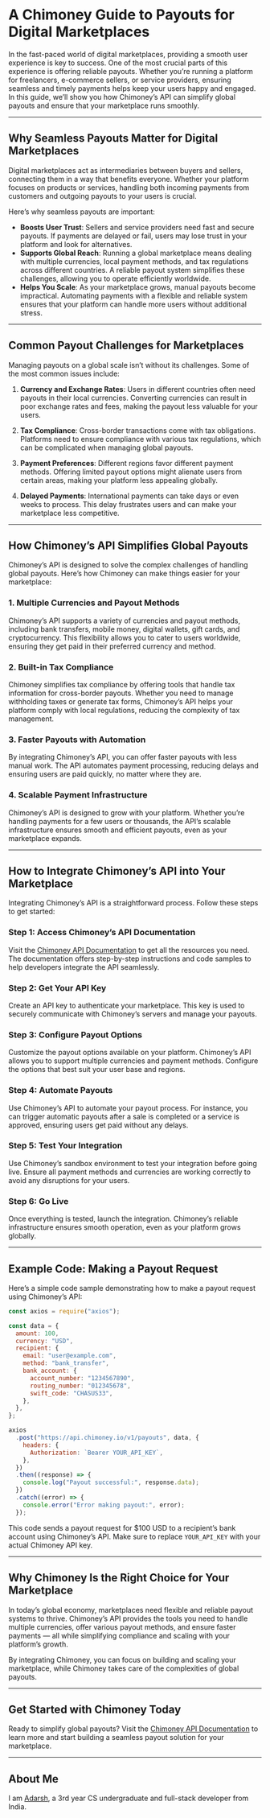 # A Chimoney Guide to Payouts for Digital Marketplaces

In the fast-paced world of digital marketplaces, providing a smooth user experience is key to success. One of the most crucial parts of this experience is offering reliable payouts. Whether you’re running a platform for freelancers, e-commerce sellers, or service providers, ensuring seamless and timely payments helps keep your users happy and engaged. In this guide, we’ll show you how Chimoney’s API can simplify global payouts and ensure that your marketplace runs smoothly.

---

## Why Seamless Payouts Matter for Digital Marketplaces

Digital marketplaces act as intermediaries between buyers and sellers, connecting them in a way that benefits everyone. Whether your platform focuses on products or services, handling both incoming payments from customers and outgoing payouts to your users is crucial.

Here’s why seamless payouts are important:

- **Boosts User Trust**: Sellers and service providers need fast and secure payouts. If payments are delayed or fail, users may lose trust in your platform and look for alternatives.
- **Supports Global Reach**: Running a global marketplace means dealing with multiple currencies, local payment methods, and tax regulations across different countries. A reliable payout system simplifies these challenges, allowing you to operate efficiently worldwide.
- **Helps You Scale**: As your marketplace grows, manual payouts become impractical. Automating payments with a flexible and reliable system ensures that your platform can handle more users without additional stress.

---

## Common Payout Challenges for Marketplaces

Managing payouts on a global scale isn’t without its challenges. Some of the most common issues include:

1. **Currency and Exchange Rates**: Users in different countries often need payouts in their local currencies. Converting currencies can result in poor exchange rates and fees, making the payout less valuable for your users.
2. **Tax Compliance**: Cross-border transactions come with tax obligations. Platforms need to ensure compliance with various tax regulations, which can be complicated when managing global payouts.

3. **Payment Preferences**: Different regions favor different payment methods. Offering limited payout options might alienate users from certain areas, making your platform less appealing globally.

4. **Delayed Payments**: International payments can take days or even weeks to process. This delay frustrates users and can make your marketplace less competitive.

---

## How Chimoney’s API Simplifies Global Payouts

Chimoney’s API is designed to solve the complex challenges of handling global payouts. Here’s how Chimoney can make things easier for your marketplace:

### 1. Multiple Currencies and Payout Methods

Chimoney’s API supports a variety of currencies and payout methods, including bank transfers, mobile money, digital wallets, gift cards, and cryptocurrency. This flexibility allows you to cater to users worldwide, ensuring they get paid in their preferred currency and method.

### 2. Built-in Tax Compliance

Chimoney simplifies tax compliance by offering tools that handle tax information for cross-border payouts. Whether you need to manage withholding taxes or generate tax forms, Chimoney’s API helps your platform comply with local regulations, reducing the complexity of tax management.

### 3. Faster Payouts with Automation

By integrating Chimoney’s API, you can offer faster payouts with less manual work. The API automates payment processing, reducing delays and ensuring users are paid quickly, no matter where they are.

### 4. Scalable Payment Infrastructure

Chimoney’s API is designed to grow with your platform. Whether you’re handling payments for a few users or thousands, the API’s scalable infrastructure ensures smooth and efficient payouts, even as your marketplace expands.

---

## How to Integrate Chimoney’s API into Your Marketplace

Integrating Chimoney’s API is a straightforward process. Follow these steps to get started:

### Step 1: Access Chimoney’s API Documentation

Visit the [Chimoney API Documentation](https://chimoney.readme.io/reference/getting-started-with-your-api) to get all the resources you need. The documentation offers step-by-step instructions and code samples to help developers integrate the API seamlessly.

### Step 2: Get Your API Key

Create an API key to authenticate your marketplace. This key is used to securely communicate with Chimoney’s servers and manage your payouts.

### Step 3: Configure Payout Options

Customize the payout options available on your platform. Chimoney’s API allows you to support multiple currencies and payment methods. Configure the options that best suit your user base and regions.

### Step 4: Automate Payouts

Use Chimoney’s API to automate your payout process. For instance, you can trigger automatic payouts after a sale is completed or a service is approved, ensuring users get paid without any delays.

### Step 5: Test Your Integration

Use Chimoney’s sandbox environment to test your integration before going live. Ensure all payment methods and currencies are working correctly to avoid any disruptions for your users.

### Step 6: Go Live

Once everything is tested, launch the integration. Chimoney’s reliable infrastructure ensures smooth operation, even as your platform grows globally.

---

## Example Code: Making a Payout Request

Here’s a simple code sample demonstrating how to make a payout request using Chimoney’s API:

```javascript
const axios = require("axios");

const data = {
  amount: 100,
  currency: "USD",
  recipient: {
    email: "user@example.com",
    method: "bank_transfer",
    bank_account: {
      account_number: "1234567890",
      routing_number: "012345678",
      swift_code: "CHASUS33",
    },
  },
};

axios
  .post("https://api.chimoney.io/v1/payouts", data, {
    headers: {
      Authorization: `Bearer YOUR_API_KEY`,
    },
  })
  .then((response) => {
    console.log("Payout successful:", response.data);
  })
  .catch((error) => {
    console.error("Error making payout:", error);
  });
```

This code sends a payout request for $100 USD to a recipient’s bank account using Chimoney’s API. Make sure to replace `YOUR_API_KEY` with your actual Chimoney API key.

---

## Why Chimoney Is the Right Choice for Your Marketplace

In today’s global economy, marketplaces need flexible and reliable payout systems to thrive. Chimoney’s API provides the tools you need to handle multiple currencies, offer various payout methods, and ensure faster payments — all while simplifying compliance and scaling with your platform’s growth.

By integrating Chimoney, you can focus on building and scaling your marketplace, while Chimoney takes care of the complexities of global payouts.

---

## Get Started with Chimoney Today

Ready to simplify global payouts? Visit the [Chimoney API Documentation](https://chimoney.readme.io/reference/getting-started-with-your-api) to learn more and start building a seamless payout solution for your marketplace.

---

## About Me

I am [Adarsh](https://www.github.com/adarsh-jha-dev), a 3rd year CS undergraduate and full-stack developer from India.
